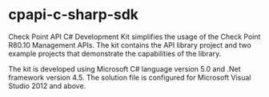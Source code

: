 # cpapi-c-sharp-sdk
Check Point API C# Development Kit simplifies the usage of the Check Point R80.10 Management APIs.
The kit contains the API library project and two example projects that demonstrate the capabilities of the library.

The kit is developed using Microsoft C# language version 5.0 and .Net framework version 4.5. The solution file is configured for Microsoft Visual Studio 2012 and above.
